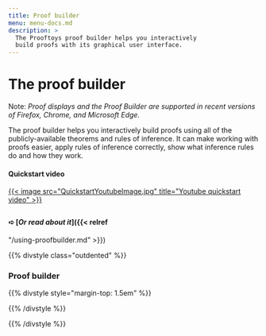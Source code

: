 ```yaml
---
title: Proof builder
menu: menu-docs.md
description: >
  The Prooftoys proof builder helps you interactively
  build proofs with its graphical user interface.
---
```


# The proof builder

Note: <i>Proof displays and the Proof Builder are supported in recent
versions of Firefox, Chrome, and Microsoft Edge.</i>

The proof builder helps you interactively build proofs using all of the
publicly-available theorems and rules of inference.  It can make
working with proofs easier, apply rules of inference correctly, show
what inference rules do and how they work.

#### Quickstart video

<div style="margin-bottom: 2em">
<a href="https://youtube.com/watch?v=WYcJBE6ZCgA">
{{< image src="QuickstartYoutubeImage.jpg" title="Youtube quickstart video" >}}
</a>
</div>

#### &#x27aa; [***Or read about it***]({{< relref
"/using-proofbuilder.md" >}})

{{% divstyle class="outdented" %}}

### Proof builder

{{% divstyle style="margin-top: 1.5em" %}}
<div id=proofEditor></div>
{{% /divstyle %}}

{{% /divstyle %}}

<script defer>
$(() => {
  // Do all of this "soon" after all ordinary Prooftoys initializations.
  Promise.resolve().then(() => {
    // The page might have a "fact=" query parameter.
    const fact_arg = Toy.rawQueryParams.fact;
    // Proof editor node
    const options = fact_arg && {docName: 'proofbuilder', loadDoc: false};
    var editor = new Toy.ProofEditor(options);
    window.proofEditor = editor;
    $('#proofEditor').append(editor.$node);
    if (fact_arg) {
      const rules = Toy.rules;
      // Convert "^" in the query string to '&' to support
      // facts with conjunctions in them.
      const fact = fact_arg.replace(/\^/g, '&');
      // If there is a "fact" query parameter, force the editor to
      // load the fact and ignore any existing "proofbuilder" document.
      // If "details" is also supplied, this forces the editor to
      // load a proof of the fact.
      console.log(fact);
      const result = rules.fact(fact);
      editor.addStep(result);
      const details = Toy.queryParams.details;
      if (details) {
        rules.inline(editor.steps[0].original);
      }
    }
  });
});
</script>
